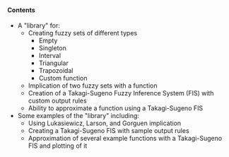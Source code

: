 #### Contents
- A "library" for:
    - Creating fuzzy sets of different types
        - Empty
        - Singleton
        - Interval
        - Triangular
        - Trapozoidal
        - Custom function
    - Implication of two fuzzy sets with a function
    - Creation of a Takagi-Sugeno Fuzzy Inference System (FIS) with custom output rules
    - Ability to approximate a function using a Takagi-Sugeno FIS
- Some examples of the "library" including:
    - Using Lukasiewicz, Larson, and Gorguen implication
    - Creating a Takagi-Sugeno FIS with sample output rules
    - Approximation of several example functions with a Takagi-Sugeno FIS and plotting of it